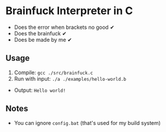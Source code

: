 # Brainfuck Interpreter in C
- Does the error when brackets no good ✔
- Does the brainfuck ✔
- Does be made by me ✔

## Usage
1. Compile: `gcc ./src/brainfuck.c`
2. Run with input: `./a ./examples/hello-world.b`
- Output: `Hello world!`

## Notes
- You can ignore `config.bat` (that's used for my build system)
